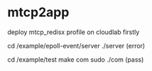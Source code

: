 # mtcp2app
  deploy mtcp_redisx profile on cloudlab firstly
  
  cd /example/epoll-event/server
  ./server (error)

  cd /example/test
  make com
  sudo ./com  (pass)

